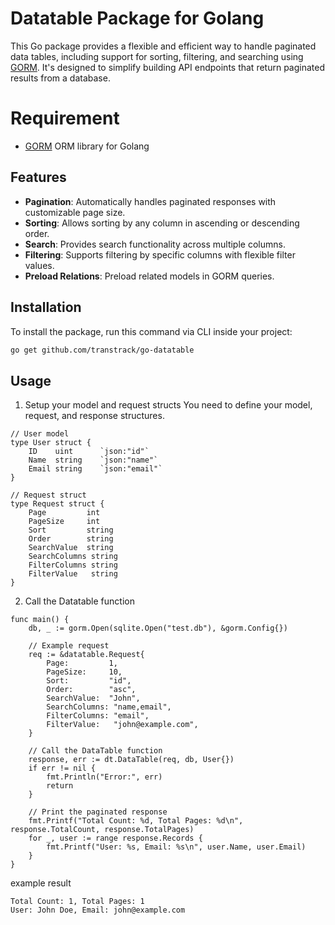 # Datatable Package for Golang

This Go package provides a flexible and efficient way to handle paginated data tables, including support for sorting, filtering, and searching using [GORM](https://gorm.io/). It's designed to simplify building API endpoints that return paginated results from a database.

# Requirement
- [GORM](https://gorm.io/) ORM library for Golang

## Features
- **Pagination**: Automatically handles paginated responses with customizable page size.
- **Sorting**: Allows sorting by any column in ascending or descending order.
- **Search**: Provides search functionality across multiple columns.
- **Filtering**: Supports filtering by specific columns with flexible filter values.
- **Preload Relations**: Preload related models in GORM queries.

## Installation

To install the package, run this command via CLI inside your project:

```bash
go get github.com/transtrack/go-datatable
```

## Usage
1. Setup your model and request structs
You need to define your model, request, and response structures.

```
// User model
type User struct {
    ID    uint      `json:"id"`
    Name  string    `json:"name"`
    Email string    `json:"email"`
}

// Request struct
type Request struct {
    Page         int
    PageSize     int
    Sort         string
    Order        string
    SearchValue  string
    SearchColumns string
    FilterColumns string
    FilterValue   string
}
```

2. Call the Datatable function
```
func main() {
    db, _ := gorm.Open(sqlite.Open("test.db"), &gorm.Config{})

    // Example request
    req := &datatable.Request{
        Page:         1,
        PageSize:     10,
        Sort:         "id",
        Order:        "asc",
        SearchValue:  "John",
        SearchColumns: "name,email",
        FilterColumns: "email",
        FilterValue:   "john@example.com",
    }

    // Call the DataTable function
    response, err := dt.DataTable(req, db, User{})
    if err != nil {
        fmt.Println("Error:", err)
        return
    }

    // Print the paginated response
    fmt.Printf("Total Count: %d, Total Pages: %d\n", response.TotalCount, response.TotalPages)
    for _, user := range response.Records {
        fmt.Printf("User: %s, Email: %s\n", user.Name, user.Email)
    }
}
```

example result
```
Total Count: 1, Total Pages: 1
User: John Doe, Email: john@example.com
```